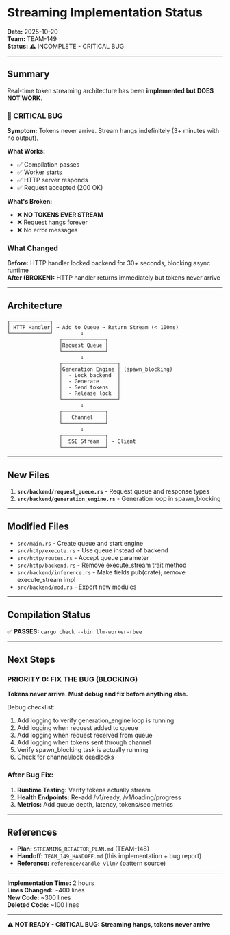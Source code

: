 # Streaming Implementation Status

**Date:** 2025-10-20  
**Team:** TEAM-149  
**Status:** ⚠️ INCOMPLETE - CRITICAL BUG

---

## Summary

Real-time token streaming architecture has been **implemented but DOES NOT WORK**.

### 🚨 CRITICAL BUG

**Symptom:** Tokens never arrive. Stream hangs indefinitely (3+ minutes with no output).

**What Works:**
- ✅ Compilation passes
- ✅ Worker starts
- ✅ HTTP server responds
- ✅ Request accepted (200 OK)

**What's Broken:**
- ❌ **NO TOKENS EVER STREAM**
- ❌ Request hangs forever
- ❌ No error messages

### What Changed

**Before:** HTTP handler locked backend for 30+ seconds, blocking async runtime  
**After (BROKEN):** HTTP handler returns immediately but tokens never arrive

---

## Architecture

```
┌─────────────┐
│ HTTP Handler│ → Add to Queue → Return Stream (< 100ms)
└─────────────┘         ↓
                 ┌──────────────┐
                 │Request Queue │
                 └──────────────┘
                        ↓
                 ┌──────────────────┐
                 │Generation Engine │ (spawn_blocking)
                 │  - Lock backend  │
                 │  - Generate      │
                 │  - Send tokens   │
                 │  - Release lock  │
                 └──────────────────┘
                        ↓
                 ┌──────────────┐
                 │   Channel    │
                 └──────────────┘
                        ↓
                 ┌──────────────┐
                 │  SSE Stream  │ → Client
                 └──────────────┘
```

---

## New Files

1. **`src/backend/request_queue.rs`** - Request queue and response types
2. **`src/backend/generation_engine.rs`** - Generation loop in spawn_blocking

---

## Modified Files

- `src/main.rs` - Create queue and start engine
- `src/http/execute.rs` - Use queue instead of backend
- `src/http/routes.rs` - Accept queue parameter
- `src/http/backend.rs` - Remove execute_stream trait method
- `src/backend/inference.rs` - Make fields pub(crate), remove execute_stream impl
- `src/backend/mod.rs` - Export new modules

---

## Compilation Status

✅ **PASSES:** `cargo check --bin llm-worker-rbee`

---

## Next Steps

### PRIORITY 0: FIX THE BUG (BLOCKING)

**Tokens never arrive. Must debug and fix before anything else.**

Debug checklist:
1. Add logging to verify generation_engine loop is running
2. Add logging when request added to queue
3. Add logging when request received from queue  
4. Add logging when tokens sent through channel
5. Verify spawn_blocking task is actually running
6. Check for channel/lock deadlocks

### After Bug Fix:
1. **Runtime Testing:** Verify tokens actually stream
2. **Health Endpoints:** Re-add /v1/ready, /v1/loading/progress
3. **Metrics:** Add queue depth, latency, tokens/sec metrics

---

## References

- **Plan:** `STREAMING_REFACTOR_PLAN.md` (TEAM-148)
- **Handoff:** `TEAM_149_HANDOFF.md` (this implementation + bug report)
- **Reference:** `reference/candle-vllm/` (pattern source)

---

**Implementation Time:** 2 hours  
**Lines Changed:** ~400 lines  
**New Code:** ~300 lines  
**Deleted Code:** ~100 lines

---

⚠️ **NOT READY - CRITICAL BUG: Streaming hangs, tokens never arrive**

